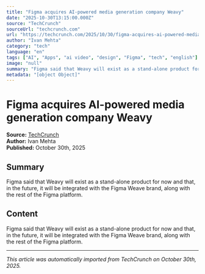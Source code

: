 ```yaml
---
title: "Figma acquires AI-powered media generation company Weavy"
date: "2025-10-30T13:15:00.000Z"
source: "TechCrunch"
sourceUrl: "techcrunch.com"
url: "https://techcrunch.com/2025/10/30/figma-acquires-ai-powered-media-generation-company-weavy/"
author: "Ivan Mehta"
category: "tech"
language: "en"
tags: ["AI", "Apps", "ai video", "design", "Figma", "tech", "english"]
image: "null"
summary: "Figma said that Weavy will exist as a stand-alone product for now and that, in the future, it will be integrated with the Figma Weave brand, along with the rest of the Figma platform."
metadata: "[object Object]"
---
```


# Figma acquires AI-powered media generation company Weavy

**Source:** [TechCrunch](https://techcrunch.com/2025/10/30/figma-acquires-ai-powered-media-generation-company-weavy/)  
**Author:** Ivan Mehta  
**Published:** October 30th, 2025  

## Summary

Figma said that Weavy will exist as a stand-alone product for now and that, in the future, it will be integrated with the Figma Weave brand, along with the rest of the Figma platform.

## Content

Figma said that Weavy will exist as a stand-alone product for now and that, in the future, it will be integrated with the Figma Weave brand, along with the rest of the Figma platform.

---

*This article was automatically imported from TechCrunch on October 30th, 2025.*
